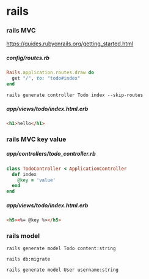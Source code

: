 # rails

### rails MVC

https://guides.rubyonrails.org/getting_started.html  


##### config/routes.rb
```ruby
Rails.application.routes.draw do
  get "/", to: "todo#index"
end
```

```
rails generate controller Todo index --skip-routes
```

##### app/views/todo/index.html.erb
```html
<h1>hello</h1>
```

### rails MVC key value

##### app/controllers/todo_controller.rb
```ruby
class TodoController < ApplicationController
  def index
    @key = 'value'
  end
end
```

##### app/views/todo/index.html.erb
```html
<h5><%= @key %></h5>
```

### rails model
```
rails generate model Todo content:string
```
```
rails db:migrate
```
```
rails generate model User username:string
```